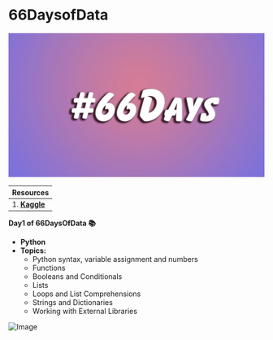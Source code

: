 # 66DaysofData
![Image](./images/66days.png)

| Resources |
| ----- |
| 1. [**Kaggle**](https://www.kaggle.com/learn) |


**Day1 of 66DaysOfData :books:**
- **Python**
- **Topics:** 
  - Python syntax, variable assignment and numbers
  - Functions
  - Booleans and Conditionals
  - Lists
  - Loops and List Comprehensions
  - Strings and Dictionaries
  - Working with External Libraries

![Image]()